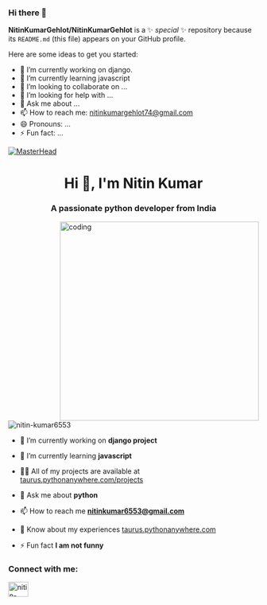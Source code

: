 ### Hi there 👋


**NitinKumarGehlot/NitinKumarGehlot** is a ✨ _special_ ✨ repository because its `README.md` (this file) appears on your GitHub profile.

Here are some ideas to get you started:

- 🔭 I’m currently working on django.
- 🌱 I’m currently learning javascript
- 👯 I’m looking to collaborate on ...
- 🤔 I’m looking for help with ...
- 💬 Ask me about ...
- 📫 How to reach me: nitinkumargehlot74@gmail.com
- 😄 Pronouns: ...
- ⚡ Fun fact: ...

[![MasterHead](https://learn.cognitioworld.com/wp-content/uploads/2020/12/Python-Ex-banner-02.jpg)](https://taurus.pythonanywhere.com)
<h1 align="center">Hi 👋, I'm Nitin Kumar</h1>
<h3 align="center">A passionate python developer from India</h3>
<img align="right" alt="coding" width="400" src="https://camo.githubusercontent.com/5ddf73ad3a205111cf8c686f687fc216c2946a75005718c8da5b837ad9de78c9/68747470733a2f2f7468756d62732e6766796361742e636f6d2f4576696c4e657874446576696c666973682d736d616c6c2e676966">

<p align="left"> <img src="https://komarev.com/ghpvc/?username=nitin-kumar6553&label=Profile%20views&color=0e75b6&style=flat" alt="nitin-kumar6553" /> </p>

- 🔭 I’m currently working on **django project**

- 🌱 I’m currently learning **javascript**

- 👨‍💻 All of my projects are available at [taurus.pythonanywhere.com/projects](taurus.pythonanywhere.com/projects)

- 💬 Ask me about **python**

- 📫 How to reach me **nitinkumar6553@gmail.com**

- 📄 Know about my experiences [taurus.pythonanywhere.com](taurus.pythonanywhere.com)

- ⚡ Fun fact **I am not funny**

<h3 align="left">Connect with me:</h3>
<p align="left">
<a href="https://linkedin.com/in/nitin-kumar-959420166" target="blank"><img align="center" src="https://raw.githubusercontent.com/rahuldkjain/github-profile-readme-generator/master/src/images/icons/Social/linked-in-alt.svg" alt="nitin-kumar-959420166" height="30" width="40" /></a>
</p>
